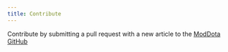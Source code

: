 ```yaml
---
title: Contribute
---
```


Contribute by submitting a pull request with a new article to the [ModDota GitHub](https://github.com/ModDota/moddota.github.io)
